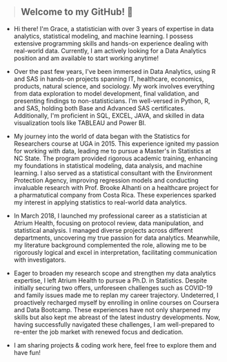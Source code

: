 >## Welcome to my GitHub! 👋

* Hi there! I'm Grace, a statistician with over 3 years of expertise in data analytics, statistical modeling, and machine learning. I possess extensive programming skills and hands-on experience dealing with real-world data. Currently, I am actively looking for a Data Analytics position and am available to start working anytime! 

* Over the past few years, I've been immersed in Data Analytics, using R and SAS in hands-on projects spanning IT, healthcare, economics, products, natural science, and sociology. My work involves everything from data exploration to model development, final validation, and presenting findings to non-statisticians. I'm well-versed in Python, R, and SAS, holding both Base and Advanced SAS certificates. Additionally, I'm proficient in SQL, EXCEL, JAVA, and skilled in data visualization tools like TABLEAU and Power BI.

* My journey into the world of data began with the Statistics for Researchers course at UGA in 2015. This experience ignited my passion for working with data, leading me to pursue a Master's in Statistics at NC State. The program provided rigorous academic training, enhancing my foundations in statistical modeling, data analysis, and machine learning. I also served as a statistical consultant with the Environment Protection Agency, improving regression models and conducting invaluable research with Prof. Brooke Alhanti on a healthcare project for a pharmatutical company from Costa Rica. These experiences sparked my interest in applying statistics to real-world data analytics.

* In March 2018, I launched my professional career as a statistician at Atrium Health, focusing on protocol review, data manipulation, and statistical analysis. I managed diverse projects across different departments, uncovering my true passion for data analytics. Meanwhile, my literature background complemented the role, allowing me to be rigorously logical and excel in interpretation, facilitating communication with investigators.

* Eager to broaden my research scope and strengthen my data analytics expertise, I left Atrium Health to pursue a Ph.D. in Statistics. Despite initially securing two offers, unforeseen challenges such as COVID-19 and family issues made me to replan my career trajectory. Undeterred, I proactively recharged myself by enrolling in online courses on Coursera and Data Bootcamp. These experiences have not only sharpened my skills but also kept me abreast of the latest industry developments. Now, having successfully navigated these challenges, I am well-prepared to re-enter the job market with renewed focus and dedication.

* I am sharing projects & coding work here, feel free to explore them and have fun!





